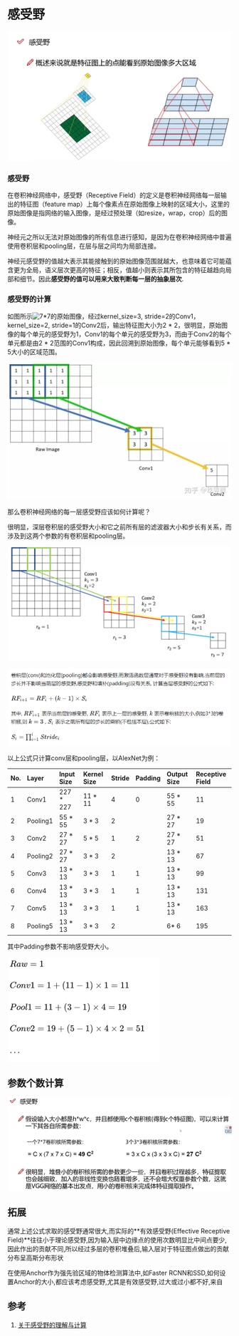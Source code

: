 # 感受野

![image-20220317211142703](感受野/image-20220317211142703.png)

### 感受野

在卷积神经网络中，感受野（Receptive Field）的定义是卷积神经网络每一层输出的特征图（feature map）上每个像素点在原始图像上映射的区域大小，这里的原始图像是指网络的输入图像，是经过预处理（如resize，wrap，crop）后的图像。

神经元之所以无法对原始图像的所有信息进行感知，是因为在卷积神经网络中普遍使用卷积层和pooling层，在层与层之间均为局部连接。

神经元感受野的值越大表示其能接触到的原始图像范围就越大，也意味着它可能蕴含更为全局，语义层次更高的特征；相反，值越小则表示其所包含的特征越趋向局部和细节。因此**感受野的值可以用来大致判断每一层的抽象层次**.

### 感受野的计算

如图所示![7*7](https://math.jianshu.com/math?formula=7*7)的原始图像，经过kernel_size=3, stride=2的Conv1，kernel_size=2, stride=1的Conv2后，输出特征图大小为2 * 2，很明显，原始图像的每个单元的感受野为1，Conv1的每个单元的感受野为3，而由于Conv2的每个单元都是由2 * 2范围的Conv1构成，因此回溯到原始图像，每个单元能够看到5 * 5大小的区域范围。

![img](%E6%84%9F%E5%8F%97%E9%87%8E.assets/v2-01b5d29d1ad4f39e9ad8d1908284d61b_r.jpg)



那么卷积神经网络的每一层感受野应该如何计算呢？

很明显，深层卷积层的感受野大小和它之前所有层的滤波器大小和步长有关系，而涉及到这两个参数的有卷积层和pooling层。

![image-20221019222948447](%E6%84%9F%E5%8F%97%E9%87%8E.assets/image-20221019222948447.png)

![image-20221019224108907](%E6%84%9F%E5%8F%97%E9%87%8E.assets/image-20221019224108907.png)

 以上公式只计算conv层和pooling层，以AlexNet为例：

| No.  | Layer    | Input Size | Kernel Size | Stride | Padding | Output Size | Receptive Field |
| :--- | :------- | :--------- | :---------- | :----- | :------ | :---------- | :-------------- |
| 1    | Conv1    | 227 * 227  | 11 * 11     | 4      | 0       | 55 * 55     | 11              |
| 2    | Pooling1 | 55 * 55    | 3 * 3       | 2      |         | 27 * 27     | 19              |
| 3    | Conv2    | 27 * 27    | 5 * 5       | 1      | 2       | 27 * 27     | 51              |
| 4    | Pooling2 | 27 * 27    | 3 * 3       | 2      |         | 13 * 13     | 67              |
| 5    | Conv3    | 13 * 13    | 3 * 3       | 1      | 1       | 13 * 13     | 99              |
| 6    | Conv4    | 13 * 13    | 3 * 3       | 1      | 1       | 13 * 13     | 131             |
| 7    | Conv5    | 13 * 13    | 3 * 3       | 1      | 1       | 13 * 13     | 163             |
| 8    | Pooling5 | 13 * 13    | 3 * 3       | 2      |         | 6* 6        | 195             |

其中Padding参数不影响感受野大小。

![image-20221019222737562](%E6%84%9F%E5%8F%97%E9%87%8E.assets/image-20221019222737562.png)

## 参数个数计算

![image-20220317212108500](感受野/image-20220317212108500.png)

## 拓展

通常上述公式求取的感受野通常很大,而实际的**有效感受野(Effective Receptive Field)**往往小于理论感受野,因为输入层中边缘点的使用次数明显比中间点要少,因此作出的贡献不同,所以经过多层的卷积堆叠后,输入层对于特征图点做出的贡献分布呈高斯分布形状

在使用Anchor作为强先验区域的物体检测算法中,如Faster RCNN和SSD,如何设置Anchor的大小,都应该考虑感受野,尤其是有效感受野,过大或过小都不好,来自

## 参考

1. [关于感受野的理解与计算](https://www.jianshu.com/p/9997c6f5c01e)

